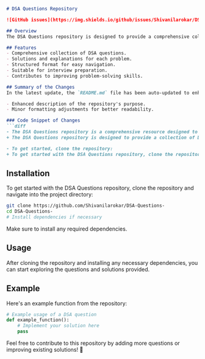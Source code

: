 ```markdown
# DSA Questions Repository

![GitHub issues](https://img.shields.io/github/issues/Shivanilarokar/DSA-Questions-) ![GitHub license](https://img.shields.io/github/license/Shivanilarokar/DSA-Questions-)

## Overview
The DSA Questions repository is designed to provide a comprehensive collection of Data Structures and Algorithms (DSA) questions to help you enhance your coding skills and prepare for technical interviews. This repository aims to be a valuable resource for developers looking to improve their problem-solving abilities.

## Features
- Comprehensive collection of DSA questions.
- Solutions and explanations for each problem.
- Structured format for easy navigation.
- Suitable for interview preparation.
- Contributes to improving problem-solving skills.

## Summary of the Changes
In the latest update, the `README.md` file has been auto-updated to enhance clarity and improve the overall presentation of the repository. Key changes include:

- Enhanced description of the repository's purpose.
- Minor formatting adjustments for better readability.

### Code Snippet of Changes
```diff
- The DSA Questions repository is a comprehensive resource designed to provide a collection of Data Structures and Algorithms (DSA) questions to help you enhance your coding skills and prepare for technical interviews.
+ The DSA Questions repository is designed to provide a collection of Data Structures and Algorithms (DSA) questions to help you enhance your coding skills and prepare for technical interviews.

- To get started, clone the repository:
+ To get started with the DSA Questions repository, clone the repository and navigate into the project directory:
```

## Installation
To get started with the DSA Questions repository, clone the repository and navigate into the project directory:
```bash
git clone https://github.com/Shivanilarokar/DSA-Questions-
cd DSA-Questions-
# Install dependencies if necessary
```
Make sure to install any required dependencies.

## Usage
After cloning the repository and installing any necessary dependencies, you can start exploring the questions and solutions provided.

## Example
Here's an example function from the repository:
```python
# Example usage of a DSA question
def example_function():
    # Implement your solution here
    pass
```

Feel free to contribute to this repository by adding more questions or improving existing solutions! 🚀
```